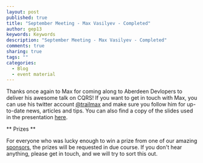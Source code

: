 ```yaml
---
layout: post
published: true
title: "September Meeting - Max Vasilyev - Completed"
author: gep13
keywords: Keywords
description: "September Meeting - Max Vasilyev - Completed"
comments: true
sharing: true
tags: ""
categories: 
  - Blog
  - event material
---
```


Thanks once again to Max for coming along to Aberdeen Devlopers to deliver his awesome talk on CQRS!  If you want to get in touch with Max, you can use his twitter account [@trailmax][Max_Twitter_Account] and make sure you follow him for up-to-date news, articles and tips. You can also find a copy of the slides used in the presentation [here][Max_Slides].

** Prizes **

For everyone who was lucky enough to win a prize from one of our amazing [sponsors][sponsors_page], the prizes will be requested in due course.  If you don't hear anything, please get in touch, and we will try to sort this out.

[Max_Slides]: https://github.com/trailmax/CQRS.Talk
[Max_Twitter_Account]: https://twitter.com/trailmax
[sponsors_page]: http://www.aberdeendevelopers.co.uk/sponsors/